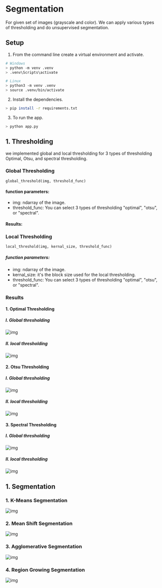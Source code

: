 # Segmentation 
For given set of images (grayscale and color). We can apply various types of thresholding and do unsupervised segmentation.

## Setup
1. From the command line create a virtual environment and activate.
```sh
# Windows
> python -m venv .venv
> .venv\Scripts\activate

# Linux
> python3 -m venv .venv
> source .venv/bin/activate
```

2. Install the dependencies.
```sh
> pip install -r requirements.txt
```

3. To run the app.
```sh
> python app.py
```

## 1. Thresholding 
we implemented global and local thresholding for 3 types of thresholding Optimal, Otsu, and spectral thresholding.
### Global Thresholding
```
global_threshold(img, threshold_func)
```

#### function parameters:

* img: ndarray of the image.
* threshold_func: You can select 3 types of thresholding "optimal", "otsu", or "spectral".
#### Results:

### Local Thresholding
```
local_threshold(img, kernal_size, threshold_func)
```

##### function parameters:

* img: ndarray of the image.
* kernal_size: it's the block size used for the local thresholding.
* threshold_func: You can select 3 types of thresholding "optimal", "otsu", or "spectral".

### Results

#### 1. Optimal Thresholding

##### I. Global thresholding
![img](results/global_optimal.png)

##### II. local thresholding
![img](results/local_optimal.png)

#### 2. Otsu Thresholding

##### I. Global thresholding
![img](results/global_otsu.png)

##### II. local thresholding
![img](results/local_otsu.png)

#### 3. Spectral Thresholding

##### I. Global thresholding
![img](results/global_spectral.png)

##### II. local thresholding
![img](results/local_spectral.png)

## 1. Segmentation
### 1. K-Means Segmentation
![img](results/kmeans.png)
### 2. Mean Shift Segmentation
![img](results/meanshift.png)
### 3. Agglomerative Segmentation
![img](results/agglomerative.png)
### 4. Region Growing Segmentation
![img](results/rg.png)
